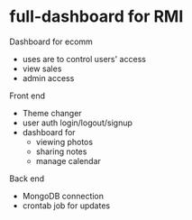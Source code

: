 # full-dashboard for RMI

Dashboard for ecomm
- uses are to control users' access
- view sales
- admin access

Front end 
- Theme changer
- user auth login/logout/signup
- dashboard for 
    - viewing photos
    - sharing notes
    - manage calendar

Back end
- MongoDB connection
- crontab job for updates
